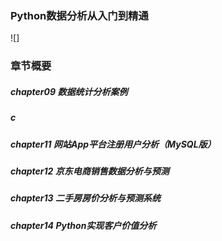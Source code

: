 ### Python数据分析从入门到精通

![]

### 章节概要

##### chapter09 数据统计分析案例

##### c

##### chapter11 网站App平台注册用户分析（MySQL版）

##### chapter12 京东电商销售数据分析与预测

##### chapter13 二手房房价分析与预测系统

##### chapter14 Python实现客户价值分析





